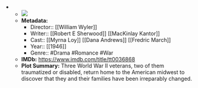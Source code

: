 - 
    - ![](https://m.media-amazon.com/images/M/MV5BY2RmNTRjYzctODI4Ni00MzQyLWEyNTAtNjU0N2JkMTNhNjJkXkEyXkFqcGdeQXVyNjU0OTQ0OTY@._V1_SX300.jpg)  
    - **Metadata:**
        - Director:: [[William Wyler]]
        - Writer:: [[Robert E Sherwood]] [[MacKinlay Kantor]]
        - Cast:: [[Myrna Loy]] [[Dana Andrews]] [[Fredric March]]
        - Year:: [[1946]]
        - Genre:: #Drama #Romance #War
    - **IMDb:** https://www.imdb.com/title/tt0036868
    - **Plot Summary:** Three World War II veterans, two of them traumatized or disabled, return home to the American midwest to discover that they and their families have been irreparably changed.
